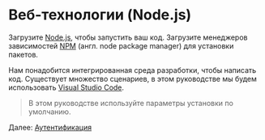 # Веб-технологии (Node.js)

Загрузите [Node.js](http://nodejs.org), чтобы запустить ваш код. Загрузите менеджеров зависимостей [NPM](https://www.npmjs.com/get-npm) (англ. node package manager) для установки пакетов. 

Нам понадобится интегрированная среда разработки, чтобы написать код. Существует множество сценариев, в этом руководстве мы будем использовать [Visual Studio Code](https://code.visualstudio.com/).

> В этом руководстве используйте параметры установки по умолчанию.

Далее: [Аутентификация](oauth/)
